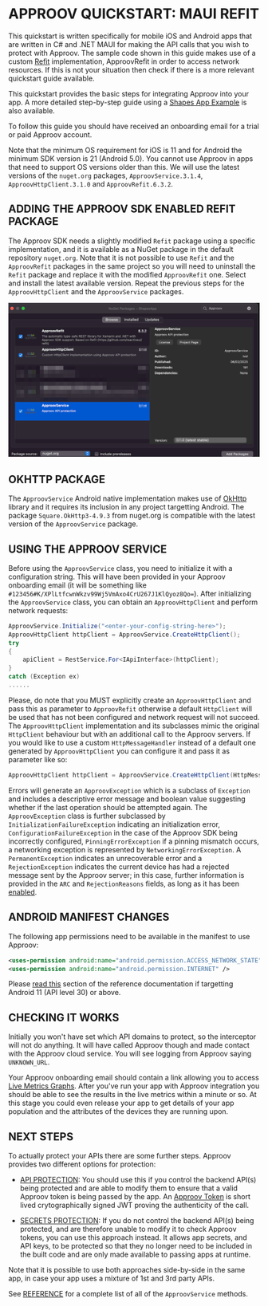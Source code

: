 # APPROOV QUICKSTART: MAUI REFIT

This quickstart is written specifically for mobile iOS and Android apps that are written in C# and .NET MAUI for making the API calls that you wish to protect with Approov. The sample code shown in this guide makes use of a custom [Refit](https://github.com/reactiveui/refit) implementation, ApproovRefit in order to access network resources. If this is not your situation then check if there is a more relevant quickstart guide available.

This quickstart provides the basic steps for integrating Approov into your app. A more detailed step-by-step guide using a [Shapes App Example](https://github.com/approov/quickstart-maui-refit/blob/main/SHAPES-EXAMPLE.md) is also available.

To follow this guide you should have received an onboarding email for a trial or paid Approov account.

Note that the minimum OS requirement for iOS is 11 and for Android the minimum SDK version is 21 (Android 5.0). You cannot use Approov in apps that need to support OS versions older than this.
We will use the latest versions of the `nuget.org` packages, `ApproovService.3.1.4`, `ApproovHttpClient.3.1.0` and `ApproovRefit.6.3.2`.


## ADDING THE APPROOV SDK ENABLED REFIT PACKAGE

The Approov SDK needs a slightly modified `Refit` package using a specific implementation, and it is  available as a NuGet package in the default repository `nuget.org`. Note that it is not possible to use `Refit` and the `ApproovRefit` packages in the same project so you will need to uninstall the `Refit` package and replace it with the modified `ApproovRefit` one. Select and install the latest available version. Repeat the previous steps for the `ApproovHttpClient` and the `ApproovService` packages.

![Add ApproovSDK Package](readme-images/add-nuget-packages.png)

## OKHTTP PACKAGE

The `ApproovService` Android native implementation makes use of [OkHttp](https://square.github.io/okhttp/) library and it requires its inclusion in any project targetting Android. The package `Square.OkHttp3-4.9.3` from nuget.org is compatible with the latest version of the `ApproovService` package.


## USING THE APPROOV SERVICE

 Before using the `ApproovService` class, you need to initialize it with a configuration string. This will have been provided in your Approov onboarding email (it will be something like `#123456#K/XPlLtfcwnWkzv99Wj5VmAxo4CrU267J1KlQyoz8Qo=`). After initializing the `ApproovService` class, you can obtain an `ApproovHttpClient` and perform network requests:

```C#           
ApproovService.Initialize("<enter-your-config-string-here>");
ApproovHttpClient httpClient = ApproovService.CreateHttpClient(); 
try
{
    apiClient = RestService.For<IApiInterface>(httpClient);
}
catch (Exception ex)
......
```

Please, do note that you MUST explicitly create an `ApproovHttpClient` and pass this as parameter to `ApproovRefit` otherwise a default `HttpClient` will be used that has not been configured and network request will not succeed. The `ApproovHttpClient` implementation and its subclasses mimic the original `HttpClient` behaviour but with an additional call to the Approov servers. If you would like to use a custom `HttpMessageHandler` instead of a default one generated by `ApproovHttpClient` you can configure it and pass it as parameter like so:

```C#
ApproovHttpClient httpClient = ApproovService.CreateHttpClient(HttpMessageHandler handler)            
```

Errors will generate an `ApproovException` which is a subclass of `Exception` and includes a descriptive error message and boolean value suggesting whether if the last operation should be attempted again. The `ApproovException` class is further subclassed by `InitializationFailureException` indicating an initialization error, `ConfigurationFailureException` in the case of the Approov SDK being incorrectly configured, `PinningErrorException` if a pinning mismatch occurs, a networking exception is represented by `NetworkingErrorException`. A `PermanentException` indicates an unrecoverable error and a `RejectionException` indicates the current device has had a rejected message sent by the Approov server; in this case, further information is provided in the `ARC` and `RejectionReasons` fields, as long as it has been [enabled](https://approov.io/docs/latest/approov-cli-tool-reference/#policy-command).

## ANDROID MANIFEST CHANGES
The following app permissions need to be available in the manifest to use Approov:

```xml
<uses-permission android:name="android.permission.ACCESS_NETWORK_STATE" />
<uses-permission android:name="android.permission.INTERNET" />
```

Please [read this](https://approov.io/docs/latest/approov-usage-documentation/#targetting-android-11-and-above) section of the reference documentation if targetting Android 11 (API level 30) or above.

## CHECKING IT WORKS

Initially you won't have set which API domains to protect, so the interceptor will not do anything. It will have called Approov though and made contact with the Approov cloud service. You will see logging from Approov saying `UNKNOWN_URL`.

Your Approov onboarding email should contain a link allowing you to access [Live Metrics Graphs](https://approov.io/docs/latest/approov-usage-documentation/#metrics-graphs). After you've run your app with Approov integration you should be able to see the results in the live metrics within a minute or so. At this stage you could even release your app to get details of your app population and the attributes of the devices they are running upon.

## NEXT STEPS
To actually protect your APIs there are some further steps. Approov provides two different options for protection:

* [API PROTECTION](https://github.com/approov/quickstart-maui-refit/blob/main/API-PROTECTION.md): You should use this if you control the backend API(s) being protected and are able to modify them to ensure that a valid Approov token is being passed by the app. An [Approov Token](https://approov.io/docs/latest/approov-usage-documentation/#approov-tokens) is short lived crytographically signed JWT proving the authenticity of the call.

* [SECRETS PROTECTION](https://github.com/approov/quickstart-maui-refit/blob/main/SECRETS-PROTECTION.md): If you do not control the backend API(s) being protected, and are therefore unable to modify it to check Approov tokens, you can use this approach instead. It allows app secrets, and API keys, to be protected so that they no longer need to be included in the built code and are only made available to passing apps at runtime.

Note that it is possible to use both approaches side-by-side in the same app, in case your app uses a mixture of 1st and 3rd party APIs.

See [REFERENCE](https://github.com/approov/quickstart-maui-refit/blob/main/REFERENCE.md) for a complete list of all of the `ApproovService` methods.
